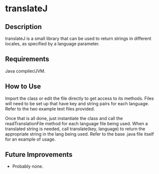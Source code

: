 # translateJ
## Description
translateJ is a small library that can be used to return strings in different locales, as specified by a language parameter.
## Requirements
Java compiler/JVM.
## How to Use
Import the class or edit the file directly to get access to its methods. Files will need to be set up that have key and string pairs for each language. Refer to the two example text files provided.

Once that is all done, just instantiate the class and call the readTranslationFile method for each language file being used. When a translated string is needed, call translate(key, language) to return the appropriate string in the lang being used. Refer to the base .java file itself for an example of usage.
## Future Improvements
- Probably none.
